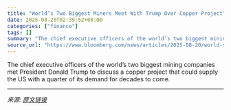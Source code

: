 ```yaml
---
title: "World’s Two Biggest Miners Meet With Trump Over Copper Project"
date: 2025-08-20T02:39:52+08:00
categories: ["finance"]
tags: []
summary: "The chief executive officers of the world’s two biggest mining companies met President Donald Trump to discuss a copper project that could supply the US with a quarter of its demand for decades to com"
source_url: "https://www.bloomberg.com/news/articles/2025-08-20/world-s-two-biggest-miners-meet-with-trump-over-copper-project"
---
```


The chief executive officers of the world’s two biggest mining companies met President Donald Trump to discuss a copper project that could supply the US with a quarter of its demand for decades to come.

---

*来源: [原文链接](https://www.bloomberg.com/news/articles/2025-08-20/world-s-two-biggest-miners-meet-with-trump-over-copper-project)*

